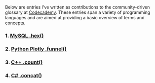 Below are entries I've written as contributions to the community-driven glossary at [Codecademy](https://www.codecademy.com/resources/docs). These entries span a variety of programming languages and are aimed at providing a basic overview of terms and concepts.

### 1. [MySQL .hex()](https://www.codecademy.com/resources/docs/mysql/hex)

### 2. [Python Plotly .funnel()](https://www.codecademy.com/resources/docs/plotly/express/funnel)

### 3. [C++ .count()](https://www.codecademy.com/resources/docs/cpp/maps/count)

### 4. [C# .concat()](https://www.codecademy.com/resources/docs/c-sharp/strings/concat)
